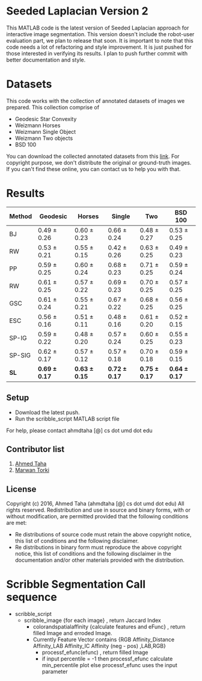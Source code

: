# Seeded Laplacian Version 2
This MATLAB code is the latest version of Seeded Laplacian approach for interactive image segmentation. This version doesn't include the robot-user evaluation part, we plan to release that soon. It is important to note that this code needs a lot of refactoring and style improvement. It is just pushed for those interested in verifying its results. I plan to push further commit with better documentation and style.


# Datasets
This code works with the collection of annotated datasets of images we prepared. This collection comprise of 
- Geodesic Star Convexity
- Weizmann Horses
- Weizmann Single Object
- Weizmann Two objects
- BSD 100

You can download the collected annotated datasets from this [link](https://drive.google.com/file/d/0B-WgKier2PaCV0x6QldFc2lROUU/view?usp=sharing). For copyright purpose, we don't distribute the original or ground-truth images. If you can't find these online, you can contact us to help you with that. 

# Results

| Method |  Geodesic |  Horses | Single  |  Two | BSD 100 |
|---|---|---|---|---|---|
|BJ|0.49 ± 0.26|0.60 ± 0.23|0.66 ± 0.24|0.48 ± 0.27|0.53 ± 0.25|
|RW|0.53 ± 0.21|0.55 ± 0.15|0.42 ± 0.26|0.63 ± 0.25|0.49 ± 0.23|
|PP|0.59 ± 0.25|0.60 ± 0.24|0.68 ± 0.23|0.71 ± 0.25|0.59 ± 0.24|
|RW|0.61 ± 0.25|0.57 ± 0.22|0.69 ± 0.23|0.70 ± 0.25|0.57 ± 0.25|
|GSC|0.61 ± 0.24|0.55 ± 0.21|0.67 ± 0.22|0.68 ± 0.25|0.56 ± 0.25|
|ESC|0.56 ± 0.16|0.51 ± 0.11|0.48 ± 0.16|0.61 ± 0.20|0.52 ± 0.15|
|SP-IG|0.59 ± 0.22|0.48 ± 0.20|0.57 ± 0.24|0.60 ± 0.25|0.55 ± 0.23|
|SP-SIG|0.62 ± 0.17|0.57 ± 0.12|0.57 ± 0.18|0.70 ± 0.18|0.59 ± 0.15|
|**SL**|**0.69 ± 0.17**|**0.63 ± 0.15**|**0.72 ± 0.17**|**0.75 ± 0.17**|**0.64 ± 0.17**|

## Setup
- Download the latest push.
- Run the scribble_script MATLAB script file

For help, please contact ahmdtaha [@] cs dot umd dot edu

## Contributor list

1. [Ahmed Taha](http://www.cs.umd.edu/~ahmdtaha/) 
2. [Marwan Torki](http://www.eng.alexu.edu.eg/~mtorki/) 

## License
Copyright (c) 2016, Ahmed Taha (ahmdtaha [@] cs dot umd dot edu)
All rights reserved.
Redistribution and use in source and binary forms, with or without modification, are permitted provided that the following conditions are met:
- Re distributions of source code must retain the above copyright notice, this list of conditions and the following disclaimer.
- Re distributions in binary form must reproduce the above copyright notice, this list of conditions and the following disclaimer in the documentation and/or other materials provided with the distribution.


# Scribble Segmentation Call sequence
- scribble_script
	- scribble_image {for each image} , return Jaccard Index
 		- colorandspatialaffinity {calculate features and eFunc} , return filled Image and erroded Image.
 		- Currently Feature Vector contains {RGB Affinity_Distance Affinity_LAB Affinity_IC Affinity (neg - pos) ,LAB,RGB}
 			- processf_efunc(efunc) , return filled Image 
 			- if input percentile = -1 then processf_efunc calculate min_percentile plot
 			 else processf_efunc uses the input parameter 
